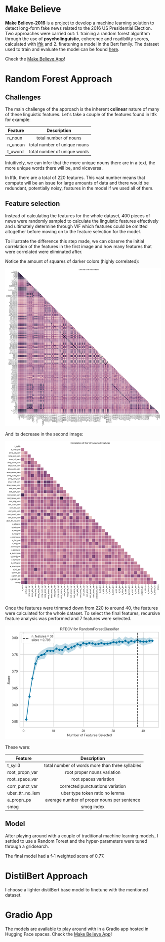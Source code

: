 # Make Believe 


**Make Believe-2016** is a project to develop a machine learning solution to detect long-form fake news related to the 2016 US Presidential Election. Two approaches were carried out: 1. training a random forest algorithm through the use of __psycholinguistic__, coherence and readibility scores, calculated with [lftk](https://github.com/brucewlee/lftk/blob/main/readme.md#essential-tips-and-to-do-guides) and 2. finetuning a model in the Bert family. The dataset used to train and evaluate the model can be found [here](https://www.kaggle.com/datasets/hassanamin/textdb3). 

Check the [Make Believe App](https://huggingface.co/spaces/alberto-lorente/Make_Believe)!

# Random Forest Approach

## Challenges

The main challenge of the approach is the inherent __colinear__ nature of many of these linguistic features. Let's take a couple of the features found in ltfk for example: 

| Feature        | Description  |
| -------------- |:-------------:|
| n_noun         | total number of nouns|
| n_unoun        | total number of unique nouns |
| t_uword        | total number of unique words |

Intuitively, we can infer that the more unique nouns there are in a text, the more unique words there will be, and viceversa.

In lftk, there are a total of 220 features. This vast number means that compute will be an issue for large amounts of data and there would be redundant, potentially noisy, features in the model if we used all of them.

## Feature selection

Instead of calculating the features for the whole dataset, 400 pieces of news were randomly sampled to calculate the linguistic features effectively and ultimately determine through VIF which features could be omitted altogether before moving on to the feature selection for the model. 

To illustrate the difference this step made, we can observe the initial correlation of the features in the first image and how many features that were correlated were eliminated after.

Notice the amount of squares of darker colors (highly correlated):

![alt text](https://github.com/alberto-lorente/Make_Believe_v2/blob/main/Images%2C%20plots%2C%20graphs/correlation%20before.png "")

And its decrease in the second image:

![alt text](https://github.com/alberto-lorente/Make_Believe_v2/blob/main/Images%2C%20plots%2C%20graphs/correlation%20after.png "")

Once the features were trimmed down from 220 to around 40, the features were calculated for the whole dataset. To select the final features, recursive feature analysis was performed and 7 features were selected. 


![alt text](https://github.com/alberto-lorente/Make_Believe_v2/blob/main/Images%2C%20plots%2C%20graphs/rfe.png "")

These were:

| Feature               | Description  |
| --------------        |:-------------:|
| t_syll3               | total number of words more than three syllables |
| root_propn_var        | root proper nouns variation |
| root_space_var        | root spaces variation |
| corr_punct_var        | corrected punctuations variation |
| uber_ttr_no_lem       | uber type token ratio no lemma |
| a_propn_ps            | average number of proper nouns per sentence |
| smog                  | smog index |

## Model

After playing around with a couple of traditional machine learning models, I settled to use a Random Forest and the hyper-parameters were tuned through a gridsearch. 

The final model had a f-1 weighted score of 0.77.


# DistilBert Approach

I choose a lighter distilBert base model to finetune with the mentioned dataset. 

# Gradio App

The models are available to play around with in a Gradio app hosted in Hugging Face spaces. Check the [Make Believe App](https://huggingface.co/spaces/alberto-lorente/Make_Believe)!
